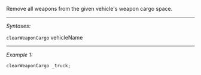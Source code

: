Remove all weapons from the given vehicle's weapon cargo space.


---
*Syntaxes:*

`clearWeaponCargo` vehicleName

---
*Example 1:*

```sqf
clearWeaponCargo _truck;
```